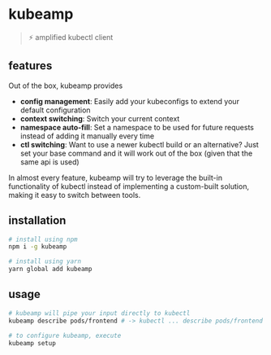 # kubeamp

> ⚡️ amplified kubectl client

## features

Out of the box, kubeamp provides

- **config management**: Easily add your kubeconfigs to extend your default configuration
- **context switching**: Switch your current context
- **namespace auto-fill**: Set a namespace to be used for future requests instead of adding it manually every time
- **ctl switching**: Want to use a newer kubectl build or an alternative? Just set your base command and it will work out of the box (given that the same api is used)

In almost every feature, kubeamp will try to leverage the built-in functionality of kubectl instead of implementing a custom-built solution, making it easy to switch between tools.

## installation

```bash
# install using npm
npm i -g kubeamp

# install using yarn
yarn global add kubeamp
```

## usage

```bash
# kubeamp will pipe your input directly to kubectl
kubeamp describe pods/frontend # -> kubectl ... describe pods/frontend

# to configure kubeamp, execute
kubeamp setup
```
